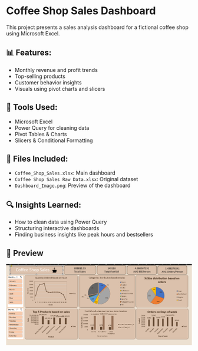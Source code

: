 # Coffee Shop Sales Dashboard

This project presents a sales analysis dashboard for a fictional coffee shop using Microsoft Excel.

## 📊 Features:
- Monthly revenue and profit trends
- Top-selling products
- Customer behavior insights
- Visuals using pivot charts and slicers

## 🧰 Tools Used:
- Microsoft Excel
- Power Query for cleaning data
- Pivot Tables & Charts
- Slicers & Conditional Formatting

## 📁 Files Included:
- `Coffee_Shop_Sales.xlsx`: Main dashboard
- `Coffee Shop Sales Raw Data.xlsx`: Original dataset
- `Dashboard_Image.png`: Preview of the dashboard

## 🔍 Insights Learned:
- How to clean data using Power Query
- Structuring interactive dashboards
- Finding business insights like peak hours and bestsellers

## 📸 Preview

![Dashboard Screenshot](Dashboard-Image.png)

